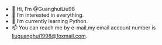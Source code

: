 - 👋 Hi, I’m @GuanghuiLiu98
- 👀 I’m interested in everything.
- 🌱 I’m currently learning Python.
- 📫 You can reach me by e-mail,my email account number is liuguanghui1998@foxmail.com.

<!---
GuanghuiLiu98/GuanghuiLiu98 is a ✨ special ✨ repository because its `README.md` (this file) appears on your GitHub profile.
You can click the Preview link to take a look at your changes.
--->
